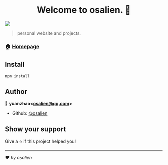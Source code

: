 <h1 align="center">Welcome to osalien. 👋</h1>
<p>
  <img src="https://img.shields.io/badge/version-1.0.0-blue.svg?cacheSeconds=2592000" />
</p>

> personal website and projects.

### 🏠 [Homepage](https://osalien.github.io)

## Install

```sh
npm install
```

## Author

👤 **yuanzhao&lt;osalien@qq.com&gt;**

* Github: [@osalien](https://github.com/osalien)

## Show your support

Give a ⭐️ if this project helped you!

***
_❤️ by osalien_
